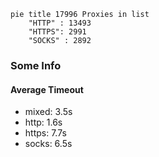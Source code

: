 
```mermaid
pie title 17996 Proxies in list
    "HTTP" : 13493
    "HTTPS": 2991
    "SOCKS" : 2892
```

### Some Info
#### Average Timeout

- mixed: 3.5s
- http: 1.6s
- https: 7.7s
- socks: 6.5s